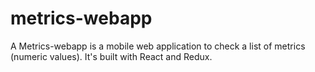 # metrics-webapp
A Metrics-webapp is a mobile web application to check a list of metrics (numeric values). It's built with React and Redux.
